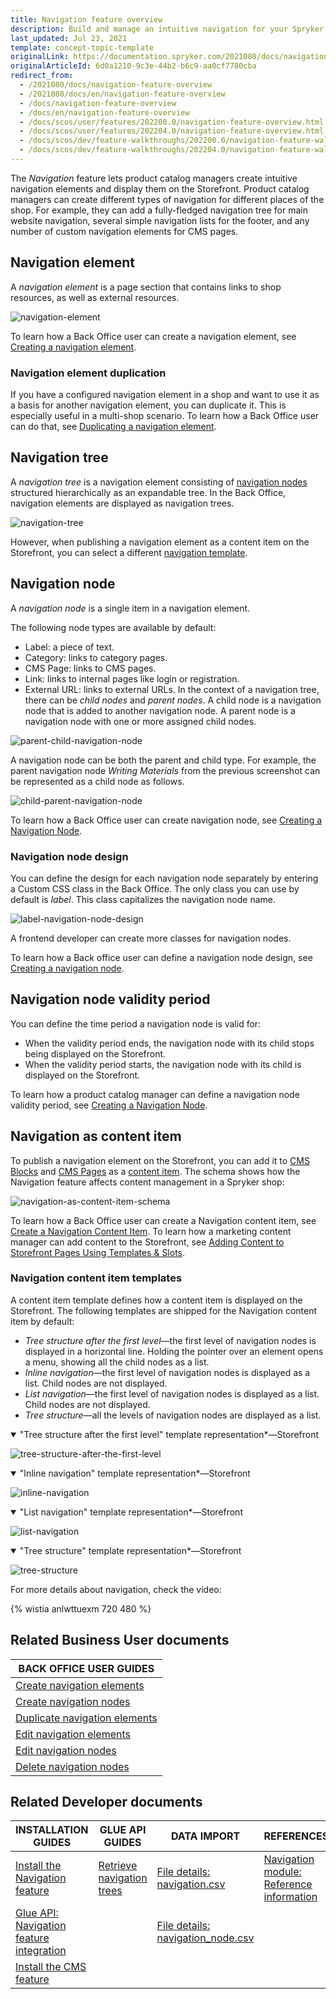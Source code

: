 ```yaml
---
title: Navigation feature overview
description: Build and manage an intuitive navigation for your Spryker shop.
last_updated: Jul 23, 2021
template: concept-topic-template
originalLink: https://documentation.spryker.com/2021080/docs/navigation-feature-overview
originalArticleId: 6d0a1210-9c3e-44b2-b6c9-aa0cf7780cba
redirect_from:
  - /2021080/docs/navigation-feature-overview
  - /2021080/docs/en/navigation-feature-overview
  - /docs/navigation-feature-overview
  - /docs/en/navigation-feature-overview
  - /docs/scos/user/features/202200.0/navigation-feature-overview.html
  - /docs/scos/user/features/202204.0/navigation-feature-overview.html
  - /docs/scos/dev/feature-walkthroughs/202200.0/navigation-feature-walkthrough/navigation-feature-walkthrough.html  
  - /docs/scos/dev/feature-walkthroughs/202204.0/navigation-feature-walkthrough/navigation-feature-walkthrough.html  
---
```


The *Navigation* feature lets product catalog managers create intuitive navigation elements and display them on the Storefront. Product catalog managers can create different types of navigation for different places of the shop. For example, they can add a fully-fledged navigation tree for main website navigation, several simple navigation lists for the footer, and any number of custom navigation elements for CMS pages.

## Navigation element

A *navigation element* is a page section that contains links to shop resources, as well as external resources.

![navigation-element](https://spryker.s3.eu-central-1.amazonaws.com/docs/Features/Navigation/Navigation/Navigation+Feature+Overview/navigation+element.png)

To learn how a Back Office user can create a navigation element, see [Creating a navigation element](/docs/pbc/all/content-management-system/{{page.version}}/base-shop/manage-in-the-back-office/navigation/create-navigation-elements.html).

### Navigation element duplication

If you have a configured navigation element in a shop and want to use it as a basis for another navigation element, you can duplicate it. This is especially useful in a multi-shop scenario.
To learn how a Back Office user can do that, see [Duplicating a navigation element](/docs/pbc/all/content-management-system/{{page.version}}/base-shop/manage-in-the-back-office/navigation/duplicate-navigation-elements.html).

## Navigation tree

A *navigation tree* is a navigation element consisting of [navigation nodes](#navigation-node) structured hierarchically as an expandable tree.
In the Back Office, navigation elements are displayed as navigation trees.

![navigation-tree](https://spryker.s3.eu-central-1.amazonaws.com/docs/Features/Navigation/Navigation/Navigation+Feature+Overview/navigation-tree.png)

However, when publishing a navigation element as a content item on the Storefront, you can select a different [navigation template](#navigation-content-item-templates).

## Navigation node

A *navigation node* is a single item in a navigation element.

The following node types are available by default:
* Label: a piece of text.
* Category: links to category pages.
* CMS Page: links to CMS pages.
* Link: links to internal pages like login or registration.
* External URL: links to external URLs.
In the context of a navigation tree, there can be *child nodes* and *parent nodes*. A child node is a navigation node that is added to another navigation node. A parent node is a navigation node with one or more assigned child nodes.


![parent-child-navigation-node](https://spryker.s3.eu-central-1.amazonaws.com/docs/Features/Navigation/Navigation/Navigation+Feature+Overview/parent-child-navigation-node.png)


A navigation node can be both the parent and child type. For example, the parent navigation node *Writing Materials* from the previous screenshot can be represented as a child node as follows.

![child-parent-navigation-node](https://spryker.s3.eu-central-1.amazonaws.com/docs/Features/Navigation/Navigation/Navigation+Feature+Overview/child-parent-navigation-node.png)

To learn how a Back Office user can create navigation node, see [Creating a Navigation Node](/docs/pbc/all/content-management-system/{{page.version}}/base-shop/manage-in-the-back-office/navigation/create-navigation-nodes.html).

### Navigation node design

You can define the design for each navigation node separately by entering a Custom CSS class in the Back Office.
The only class you can use by default is *label*. This class capitalizes the navigation node name.

![label-navigation-node-design](https://spryker.s3.eu-central-1.amazonaws.com/docs/Features/Navigation/Navigation/Navigation+Feature+Overview/label-navigation-node-design.png)


A frontend developer can create more classes for navigation nodes.

To learn how a Back office user can define a navigation node design, see [Creating a navigation node](/docs/pbc/all/content-management-system/{{page.version}}/base-shop/manage-in-the-back-office/navigation/create-navigation-nodes.html).

## Navigation node validity period

You can define the time period a navigation node is valid for:
* When the validity period ends, the navigation node with its child stops being displayed on the Storefront.
* When the validity period starts, the navigation node with its child is displayed on the Storefront.

To learn how a product catalog manager can define a navigation node validity period, see [Creating a Navigation Node](/docs/pbc/all/content-management-system/{{page.version}}/base-shop/manage-in-the-back-office/navigation/create-navigation-nodes.html).

## Navigation as content item

To publish a navigation element on the Storefront, you can add it to [CMS Blocks](/docs/pbc/all/content-management-system/{{page.version}}/base-shop/cms-feature-overview/cms-blocks-overview.html) and [CMS Pages](/docs/pbc/all/content-management-system/{{page.version}}/base-shop/cms-feature-overview/cms-pages-overview.html) as a [content item](/docs/pbc/all/content-management-system/{{page.version}}/base-shop/navigation-feature-overview.html).
The schema shows how the Navigation feature affects content management in a Spryker shop:

![navigation-as-content-item-schema](https://confluence-connect.gliffy.net/embed/image/a086fe4e-1d09-49ae-a181-ebd8b0f8c051.png?utm_medium=live&utm_source=custom)

To learn how a Back Office user can create a Navigation content item, see [Create a Navigation Content Item](/docs/pbc/all/content-management-system/{{page.version}}/base-shop/manage-in-the-back-office/content-items/create-navigation-content-items.html).
To learn how a marketing content manager can add content to the Storefront, see [Adding Content to Storefront Pages Using Templates & Slots](/docs/pbc/all/content-management-system/{{page.version}}/base-shop/manage-in-the-back-office/best-practices-add-content-to-the-storefront-pages-using-templates-and-slots.html).

### Navigation content item templates

A content item template defines how a content item is displayed on the Storefront. The following templates are shipped for the Navigation content item by default:

* *Tree structure after the first level*—the first level of navigation nodes is displayed in a horizontal line. Holding the pointer over an element opens a menu, showing all the child nodes as a list.
* *Inline navigation*—the first level of navigation nodes is displayed as a list. Child nodes are not displayed.
* *List navigation*—the first level of navigation nodes is displayed as a list. Child nodes are not displayed.
* *Tree structure*—all the levels of navigation nodes are displayed as a list.


<details open><summary markdown='span'>"Tree structure after the first level" template representation*—Storefront</summary>

![tree-structure-after-the-first-level](https://spryker.s3.eu-central-1.amazonaws.com/docs/Features/Navigation/Navigation/Navigation+Feature+Overview/tree-structure-after-the-first-level.png)

</details>

<details open><summary markdown='span'>"Inline navigation" template representation*—Storefront</summary>

![inline-navigation](https://spryker.s3.eu-central-1.amazonaws.com/docs/Features/Navigation/Navigation/Navigation+Feature+Overview/inline-navigation.png)

</details>

<details open><summary markdown='span'>"List navigation" template representation*—Storefront</summary>

![list-navigation](https://spryker.s3.eu-central-1.amazonaws.com/docs/Features/Navigation/Navigation/Navigation+Feature+Overview/list-navigation.png)

</details>

<details open><summary markdown='span'>"Tree structure" template representation*—Storefront</summary>

![tree-structure](https://spryker.s3.eu-central-1.amazonaws.com/docs/Features/Navigation/Navigation/Navigation+Feature+Overview/tree-structure.png)

</details>

For more details about navigation, check the video:

{% wistia anlwttuexm 720 480 %}

## Related Business User documents

|BACK OFFICE USER GUIDES|
|---|
| [Create navigation elements](/docs/pbc/all/content-management-system/{{page.version}}/base-shop/manage-in-the-back-office/navigation/create-navigation-elements.html) |
| [Create navigation nodes](/docs/pbc/all/content-management-system/{{page.version}}/base-shop/manage-in-the-back-office/navigation/create-navigation-nodes.html) |
| [Duplicate navigation elements](/docs/pbc/all/content-management-system/{{page.version}}/base-shop/manage-in-the-back-office/navigation/duplicate-navigation-elements.html) |
| [Edit navigation elements](/docs/pbc/all/content-management-system/{{page.version}}/base-shop/manage-in-the-back-office/navigation/edit-navigation-elements.html) |
| [Edit navigation nodes](/docs/pbc/all/content-management-system/{{page.version}}/base-shop/manage-in-the-back-office/navigation/edit-navigation-nodes.html) |
| [Delete navigation nodes](/docs/pbc/all/content-management-system/{{page.version}}/base-shop/manage-in-the-back-office/navigation/delete-navigation-nodes.html) |

## Related Developer documents

| INSTALLATION GUIDES | GLUE API GUIDES | DATA IMPORT | REFERENCES |
|---|---|---|---|
| [Install the Navigation feature](/docs/scos/dev/feature-integration-guides/{{page.version}}/navigation-feature-integration.html) | [Retrieve navigation trees](/docs/pbc/all/content-management-system/{{page.version}}/base-shop/manage-using-glue-api/glue-api-retrieve-navigation-trees.html) | [File details: navigation.csv](/docs/pbc/all/content-management-system/{{page.version}}/base-shop/import-and-export-data/import-file-details-navigation.csv.html) | [Navigation module: Reference information](/docs/pbc/all/content-management-system/{{page.version}}/base-shop/extend-and-customize/navigation-module-reference-information.html) |
| [Glue API: Navigation feature integration](/docs/pbc/all/content-management-system/{{page.version}}/base-shop/install-and-upgrade/install-features/install-the-navigation-feature.html) |  | [File details: navigation_node.csv](/docs/pbc/all/content-management-system/{{page.version}}/base-shop/import-and-export-data/import-file-details-navigation-node.csv.html) | |
| [Install the CMS feature](/docs/pbc/all/content-management-system/{{page.version}}/base-shop/install-and-upgrade/install-features/install-the-cms-feature.html) |  |  |  |
